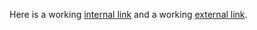 Here is a working [internal link](working_links.md)
and a working [external link](http://google.com).
